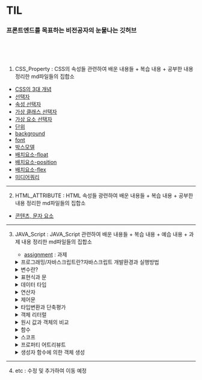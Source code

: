# TIL

### 프론트엔드를 목표하는 비전공자의 눈물나는 깃허브

<br>

<br>

<br>



1. CSS_Property : CSS의 속성들 관련하여 배운 내용들 + 복습 내용 + 공부한 내용 정리한 md파일들의 집합소

- [CSS의 3대 개념](https://github.com/jjub0217/TIL/blob/master/CSS_Property/CSS의_3대_개념.md)
- [선택자](https://github.com/jjub0217/TIL/blob/master/CSS_Property/선택자.md)
- [속성 선택자](https://github.com/jjub0217/TIL/blob/master/CSS_Property/속성_선택자.md)
- [가상 클래스 선택자](https://github.com/jjub0217/TIL/blob/master/CSS_Property/가상_클래스_선택자.md)
- [가상 요소 선택자](https://github.com/jjub0217/TIL/blob/master/CSS_Property/가상_요소_선택자.md)
- [단위](https://github.com/jjub0217/TIL/blob/master/CSS_Property/단위.md)
- [background](https://github.com/jjub0217/TIL/blob/master/CSS_Property/background.md)
- [font](https://github.com/jjub0217/TIL/blob/master/CSS_Property/font.md)
- [박스모델](https://github.com/jjub0217/TIL/blob/master/CSS_Property/박스모델.md)
- [배치요소-float](https://github.com/jjub0217/TIL/blob/master/CSS_Property/배치요소-float.md)
- [배치요소-position](https://github.com/jjub0217/TIL/blob/master/CSS_Property/배치요소-position.md)
- [배치요소-flex](https://github.com/jjub0217/TIL/blob/master/CSS_Property/배치요소-flex.md)
- [미디어쿼리](https://github.com/jjub0217/TIL/blob/master/CSS_Property/미디어쿼리.md)

---

2. HTML_ATTRIBUTE : HTML 속성들 광련하여 배운 내용들 + 복습 내용 + 공부한 내용 정리한 md파일들의 집합소

-  [콘텐츠, 문자 요소](https://github.com/jjub0217/TIL/blob/master/HTML_ATTRIBUTE/HTML요소(contents_and_text).md)

---

3. JAVA_Script : JAVA_Script 관련하여 배운 내용들 + 복습 내용 + 예습 내용 + 과제  내용 정리한 md파일들의 집합소

   - [assignment](https://github.com/jjub0217/TIL/tree/master/JAVA_Script/assignment) : 과제

   <!DOCTYPE html>
   <html lang="en">
   <body>
       <div class="class1">
         <details class="class1-1">
               <summary>프로그래밍/자바스크립트란?자바스크립트 개발환경과 실행방법</summary>
               <li><a href="https://github.com/jjub0217/TIL/blob/master/JAVA_Script/자바스크립트_강의_1(복습).md">
                       프런트엔드 개발자란
                   </a></li>
               <li><a href="https://github.com/jjub0217/TIL/blob/master/JAVA_Script/자바스크립트_강의_1(복습).md">
                       Computational Thinking</a></li>
               <li><a href="https://github.com/jjub0217/TIL/blob/master/JAVA_Script/자바스크립트_강의_1(복습).md">
                       JAVA script의 소개 
                   </a></li>
           </details>
       </div>
       <div class="class2-1">
           <details class="class2-1-1">
               <summary>변수란?</summary>
               <li><a href="https://github.com/jjub0217/TIL/blob/master/JAVA_Script/자바스크립트_강의_2-1(예%2C복습).md">
                       식별자/식별자 네이밍 규칙
                   </a></li>
               <details class="class2-1-2">
                   <summary>변수 선언</summary>
                    <li><a href="https://github.com/jjub0217/TIL/blob/master/JAVA_Script/자바스크립트_강의_2-1(예%2C복습).md">
                           변수 문법</a></li>
                   <li><a href="https://github.com/jjub0217/TIL/blob/master/JAVA_Script/자바스크립트_강의_2-1(예%2C복습).md">
                           Reference Error</a></li>
                    <li><a href="https://github.com/jjub0217/TIL/blob/master/JAVA_Script/자바스크립트_강의_2-1(예%2C복습).md">
                           변수 호이스팅</a></li>
                    <li><a href="https://github.com/jjub0217/TIL/blob/master/JAVA_Script/자바스크립트_강의_2-1(예%2C복습).md">
                           값의 할당</a></li>
                    <li><a href="https://github.com/jjub0217/TIL/blob/master/JAVA_Script/자바스크립트_강의_2-1(예%2C복습).md">
                           값의 재할당</a></li>
                   <li><a href="https://github.com/jjub0217/TIL/blob/master/JAVA_Script/자바스크립트_강의_2-1(예%2C복습).md">
                           값의 교환</a></li>
               </details>
           </details>
       </div>
       <div class="class2-2">
           <details class="class2-2-1">
               <summary>표현식과 문</summary>
                <li><a href="https://github.com/jjub0217/TIL/blob/master/JAVA_Script/자바스크립트_강의_2-2(예%2C복습).md">
                       값이란?
                   </a></li>
               <li><a href="https://github.com/jjub0217/TIL/blob/master/JAVA_Script/자바스크립트_강의_2-2(예%2C복습).md">
                       리터럴이란?(원시타입/객체타입 이란?)</a></li>
                 <li><a href="https://github.com/jjub0217/TIL/blob/master/JAVA_Script/자바스크립트_강의_2-2(예%2C복습).md">
                   표현식
               </a></li>
           <li><a href="https://github.com/jjub0217/TIL/blob/master/JAVA_Script/자바스크립트_강의_2-2(예%2C복습).md">
                   문
               </a></li>
       </details>
   </div>
   <div class="class3-1">
       <details class="class3-1-1">
           <summary>데이터 타입</summary>
           <li><a href="https://github.com/jjub0217/TIL/blob/master/JAVA_Script/자바스크립트_강의_3-1(예%2C복습).md">
                   동적 타입 언어와 정적 타입 언어
               </a></li>
       </details>
   </div>
   <div class="class3-2">
       <details class="class3-2-1">
           <summary>연산자</summary>
           <li><a href="https://github.com/jjub0217/TIL/blob/master/JAVA_Script/자바스크립트_강의_3-2(예%2C복습).md">
                   산술 연산자(이항/단항)
               </a></li>
           <li><a href="https://github.com/jjub0217/TIL/blob/master/JAVA_Script/자바스크립트_강의_3-2(예%2C복습).md">
                   문자열 연결 연산자
               </a></li>
           <li><a href="https://github.com/jjub0217/TIL/blob/master/JAVA_Script/자바스크립트_강의_3-2(예%2C복습).md">
                   할당 연산자
               </a></li>
           <details class="class3-2-2">
               <summary>비교 연산자</summary>
               <li><a href="https://github.com/jjub0217/TIL/blob/master/JAVA_Script/자바스크립트_강의_3-2(예%2C복습).md">
                       동등 / 일치 비교 연산자
                   </a></li>
               <li><a href="https://github.com/jjub0217/TIL/blob/master/JAVA_Script/자바스크립트_강의_3-2(예%2C복습).md">
                       대소관계 비교 연산자
                   </a></li>
           </details>
           <li><a href="https://github.com/jjub0217/TIL/blob/master/JAVA_Script/자바스크립트_강의_3-2(예%2C복습).md">삼항 조건 연산자
               </a></li>
               <li><a href="https://github.com/jjub0217/TIL/blob/master/JAVA_Script/자바스크립트_강의_3-2(예%2C복습).md">논리 연산자
           </a></li>
           <li><a href="https://github.com/jjub0217/TIL/blob/master/JAVA_Script/자바스크립트_강의_3-2(예%2C복습).md">단축 평가
       </a></li>
       </details>
       </div>
       <div class="class4-1">
       <details class="class4-1-1">
           <summary>제어문</summary>
           <li><a href="https://github.com/jjub0217/TIL/blob/master/JAVA_Script/자바스크립트_강의_4-1(예%2C복습).md">
                   블록문
               </a></li>
           <details class="class4-1-2">
               <summary>조건문</summary>
               <li><a href="https://github.com/jjub0217/TIL/blob/master/JAVA_Script/자바스크립트_강의_4-1(예%2C복습).md">
                       if문
                   </a></li>
               <li><a href="https://github.com/jjub0217/TIL/blob/master/JAVA_Script/자바스크립트_강의_4-1(예%2C복습).md">
                       if else문
                   </a></li>
               <li><a href="https://github.com/jjub0217/TIL/blob/master/JAVA_Script/자바스크립트_강의_4-1(예%2C복습).md">
                       else if문
                   </a></li>
               <li><a href="https://github.com/jjub0217/TIL/blob/master/JAVA_Script/자바스크립트_강의_4-1(예%2C복습).md">
                       switch문
                   </a></li>
           </details>
           <details class="class4-1-3">
               <summary>반복문</summary>
               <li><a href="https://github.com/jjub0217/TIL/blob/master/JAVA_Script/자바스크립트_강의_4-1(예%2C복습).md">
                       for문
                   </a></li>
               <li><a href="https://github.com/jjub0217/TIL/blob/master/JAVA_Script/자바스크립트_강의_4-1(예%2C복습).md">
                       while문
                   </a></li>
               <li><a href="https://github.com/jjub0217/TIL/blob/master/JAVA_Script/자바스크립트_강의_4-1(예%2C복습).md">
                       do...while문
                   </a></li>
               <li><a href="https://github.com/jjub0217/TIL/blob/master/JAVA_Script/자바스크립트_강의_4-1(예%2C복습).md">
                       break문
                   </a></li>
               <li><a href="https://github.com/jjub0217/TIL/blob/master/JAVA_Script/자바스크립트_강의_4-1(예%2C복습).md">
                       continue문
                   </a></li>
           </details>
       </details>
   </div>
       <div class="class4-2">
       <details class="class4-2-1">
           <summary>타입변환과 단축평가</summary>
           <li><a href="https://github.com/jjub0217/TIL/blob/master/JAVA_Script/자바스크립트_강의_4-2(예%2C복습).md">
                   타입변환이란?
               </a></li>
           <details class="class4-2-2">
               <summary>암묵적 타입 변환(문자열/숫자/불리언)</summary>
               <li><a href="https://github.com/jjub0217/TIL/blob/master/JAVA_Script/자바스크립트_강의_4-2(예%2C복습).md">
                       문자열 타입으로 변환
                   </a></li>
               <li><a href="https://github.com/jjub0217/TIL/blob/master/JAVA_Script/자바스크립트_강의_4-2(예%2C복습).md">
                       숫자 타입으로 변환
                   </a></li>
                       <li><a href="https://github.com/jjub0217/TIL/blob/master/JAVA_Script/자바스크립트_강의_4-2(예%2C복습).md">
                   불리언 타입으로 변환
               </a></li>
       </details>
       <details class="class4-2-3">
           <summary>명시적 타입 변환(문자열/숫자/불리언)</summary>
           <li><a href="https://github.com/jjub0217/TIL/blob/master/JAVA_Script/자바스크립트_강의_4-2(예%2C복습).md">
                   문자열 타입으로 변환
               </a></li>
              <li><a href="https://github.com/jjub0217/TIL/blob/master/JAVA_Script/자바스크립트_강의_4-2(예%2C복습).md">
               숫자 타입으로 변환
           </a></li>
       <li><a href="https://github.com/jjub0217/TIL/blob/master/JAVA_Script/자바스크립트_강의_4-2(예%2C복습).md">
               불리언 타입으로 변환
           </a></li>
   </details>
   <li><a href="https://github.com/jjub0217/TIL/blob/master/JAVA_Script/자바스크립트_강의_4-2(예%2C복습).md">
           단축 평가
       </a></li>
           </details>
       </div>
       <div class="class5-1">
       <details class="class5-1-1">
           <summary>객체 리터럴</summary>
           <details class="class5-1-1-1">
               <summary>프로퍼티</summary>
               <li><a href="https://github.com/jjub0217/TIL/blob/master/JAVA_Script/자바스크립트_강의_5-1(예%2C복습).md">
                       프로퍼티 키
                   </a></li>
               <li><a href="https://github.com/jjub0217/TIL/blob/master/JAVA_Script/자바스크립트_강의_5-1(예%2C복습).md">
                       프로퍼티 값
                   </a></li>
           </details>
           <details class="class5-1-2">
               <summary>메소드</summary>
               <li><a href="https://github.com/jjub0217/TIL/blob/master/JAVA_Script/자바스크립트_강의_5-1(예%2C복습).md">
                       프로퍼티 접근
                   </a></li>
               <li><a href="https://github.com/jjub0217/TIL/blob/master/JAVA_Script/자바스크립트_강의_5-1(예%2C복습).md">
                   프로퍼티 값 갱신
               </a></li>
                <li><a href="https://github.com/jjub0217/TIL/blob/master/JAVA_Script/자바스크립트_강의_5-1(예%2C복습).md">
               프로퍼티 동적 생성
           </a></li>
               <li><a href="https://github.com/jjub0217/TIL/blob/master/JAVA_Script/자바스크립트_강의_5-1(예%2C복습).md">
           프로퍼티 삭제
       </a></li>
               <li><a href="https://github.com/jjub0217/TIL/blob/master/JAVA_Script/자바스크립트_강의_5-1(예%2C복습).md">
           프로퍼티 축약 표현
       </a></li>
               <li><a href="https://github.com/jjub0217/TIL/blob/master/JAVA_Script/자바스크립트_강의_5-1(예%2C복습).md">
           프로퍼티 키 동적 생성
       </a></li>
              <li><a href="https://github.com/jjub0217/TIL/blob/master/JAVA_Script/자바스크립트_강의_5-1(예%2C복습).md">
           메소드 축약 표현
       </a></li>
           </details>
           </details>
       </div>
       <div class="class5-2">
       <details class="class5-2-1">
           <summary>원시 값과 객체의 비교</summary>
           <details class="class5-2-1-1">
               <summary>원시값</summary>
               <li><a href="https://github.com/jjub0217/TIL/blob/master/JAVA_Script/자바스크립트_강의_5-2(예%2C복습).md">
                       값에 의한 전달
                   </a></li>
           </details>
           <details class="class5-2-1-2">
               <summary>객체</summary>
               <li><a href="https://github.com/jjub0217/TIL/blob/master/JAVA_Script/자바스크립트_강의_5-2(예%2C복습).md">
                       참조에 의한 전달
                   </a></li>
           </details>
       </details>
   </div>
       <div class="class6">
       <details class="class6">
           <summary>함수</summary>
           <details class="class6-1-1">
               <summary>함수 정의</summary>
               <li><a href="https://github.com/jjub0217/TIL/blob/master/JAVA_Script/자바스크립트_강의_6-1(예%2C복습).md">
                       함수 이름
                   </a></li>
               <li><a href="https://github.com/jjub0217/TIL/blob/master/JAVA_Script/자바스크립트_강의_6-1(예%2C복습).md">
                       매개 변수
                   </a></li>
               <li><a href="https://github.com/jjub0217/TIL/blob/master/JAVA_Script/자바스크립트_강의_6-1(예%2C복습).md">
                       반환값
                   </a></li>
               <li><a href="https://github.com/jjub0217/TIL/blob/master/JAVA_Script/자바스크립트_강의_6-1(예%2C복습).md">
                       식별자
                   </a></li>
               <li><a href="https://github.com/jjub0217/TIL/blob/master/JAVA_Script/자바스크립트_강의_6-1(예%2C복습).md">
                       함수를 정의하는 방법
                   </a></li>
           </details>
           <details class="class6-1-2">
               <summary>함수 호출</summary>
               <li><a href="https://github.com/jjub0217/TIL/blob/master/JAVA_Script/자바스크립트_강의_6-1(예%2C복습).md">
                       인수
                   </a></li>
           </details>
           <details class="class6-2">
               <summary>함수 리터럴</summary>
               <details class="class6-2-1">
                   <summary>기명 함수 리터럴</summary>
                   <li><a href="https://github.com/jjub0217/TIL/blob/master/JAVA_Script/자바스크립트_강의_6-1(예%2C복습).md">
                           함수 선언문
                       </a></li>
               </details>
               <details class="class6-2-2">
                   <summary>기명 함수 리터럴 & 익명 함수 리터럴</summary>
                   <li><a href="https://github.com/jjub0217/TIL/blob/master/JAVA_Script/자바스크립트_강의_6-1(예%2C복습).md">
                           함수 표현식
                       </a></li>
               </details>
           </details>
           <details class="class6-3">
               <summary>함수 호출</summary>
               <details class="class6-3-1">
                   <summary>인수가 부족하거나 초과한 경우</summary>
                   <li><a href="https://github.com/jjub0217/TIL/blob/master/JAVA_Script/자바스크립트_강의_6-1(예%2C복습).md">
                           인수가 부족한 경우
                       </a></li>
                   <li><a href="https://github.com/jjub0217/TIL/blob/master/JAVA_Script/자바스크립트_강의_6-1(예%2C복습).md">
                           인수가 초과되는 경우
                       </a></li>
               </details>
               <li><a href="https://github.com/jjub0217/TIL/blob/master/JAVA_Script/자바스크립트_강의_6-1(예%2C복습).md">
                       인수에 잘못된 타입이 들어온 경우
                   </a></li>
           </details>
           <li><a href="https://github.com/jjub0217/TIL/blob/master/JAVA_Script/자바스크립트_강의_6-1(예%2C복습).md">
                   반환문
               </a></li>
           <li><a href="https://github.com/jjub0217/TIL/blob/master/JAVA_Script/자바스크립트_강의_6-1(예%2C복습).md">
                   참조에 의한 전달과 외부 상태의 변경
               </a></li>
           <details class="class6-7">
               <summary>다양한 함수의 형태</summary>
               <li><a href="https://github.com/jjub0217/TIL/blob/master/JAVA_Script/자바스크립트_강의_6-1(예%2C복습).md">
                       즉시 실행 함수
                   </a></li>
               <li><a href="https://github.com/jjub0217/TIL/blob/master/JAVA_Script/자바스크립트_강의_6-1(예%2C복습).md">
                       재귀 함수
                   </a></li>
               <li><a href="https://github.com/jjub0217/TIL/blob/master/JAVA_Script/자바스크립트_강의_6-1(예%2C복습).md">
                       중첩 함수
                   </a></li>
               <li><a href="https://github.com/jjub0217/TIL/blob/master/JAVA_Script/자바스크립트_강의_6-1(예%2C복습).md">
                       콜백 함수
                   </a></li>
           </details>
           <details class="class7">
               <summary>순수 함수와 비순수 함수</summary>
               <li><a href="https://github.com/jjub0217/TIL/blob/master/JAVA_Script/자바스크립트_강의_6-2(예%2C복습).md">
                       순수 함수
                   </a></li>
               <li><a href="https://github.com/jjub0217/TIL/blob/master/JAVA_Script/자바스크립트_강의_6-2(예%2C복습).md">
                       비순수 함수
                   </a></li>
           </details>
       </details>
   </div>
       <div class="class7">
       <details class="class7-1">
           <summary>스코프</summary>
           <li><a href="https://github.com/jjub0217/TIL/blob/master/JAVA_Script/자바스크립트_강의_7(예%2C복습).md">
                   전역 스코프
               </a></li>
           <li><a href="https://github.com/jjub0217/TIL/blob/master/JAVA_Script/자바스크립트_강의_7(예%2C복습).md">
                   지역 스코프
               </a></li>
           <li><a href="https://github.com/jjub0217/TIL/blob/master/JAVA_Script/자바스크립트_강의_7(예%2C복습).md">
                   (전역&지역) 스코프 정리
               </a></li>
           <li><a href="https://github.com/jjub0217/TIL/blob/master/JAVA_Script/자바스크립트_강의_7(예%2C복습).md">
                   전역 변수의 문제점
               </a></li>
           <details class="class7-2">
               <summary>let, const와 블록 레벨 스코프</summary>
               <li><a href="https://github.com/jjub0217/TIL/blob/master/JAVA_Script/자바스크립트_강의_7(예%2C복습).md">
                       var 키워드의 문제점
                   </a></li>
               <li><a href="https://github.com/jjub0217/TIL/blob/master/JAVA_Script/자바스크립트_강의_7(예%2C복습).md">
                       let 키워드
                   </a></li>
               <li><a href="https://github.com/jjub0217/TIL/blob/master/JAVA_Script/자바스크립트_강의_7(예%2C복습).md">
                       전역 객체와 let
                   </a></li>
               <details class="class7-3">
                   <summary>const 키워드</summary>
                   <li><a href="https://github.com/jjub0217/TIL/blob/master/JAVA_Script/자바스크립트_강의_7(예%2C복습).md">
                           let 키워드와 const 키워드의 차이점
                       </a></li>
                   <li><a href="https://github.com/jjub0217/TIL/blob/master/JAVA_Script/자바스크립트_강의_7(예%2C복습).md">
                           var 키워드, let 키워드, const 키워드의 추천 사용법
                       </a></li>
               </details>
           </details>
       </details>
   </div>
       <div class="class8">
       <details class="class8-1">
           <summary>프로퍼티 어트리뷰트</summary>
           <details class="class8-1-1">
               <summary>데이터 프로퍼티와 접근자 프로퍼티</summary>
               <li><a href="https://github.com/jjub0217/TIL/blob/master/JAVA_Script/자바스크립트_강의_8-1(예%2C복습).md">
                       데이터 프로퍼티
                   </a></li>
               <li><a href="https://github.com/jjub0217/TIL/blob/master/JAVA_Script/자바스크립트_강의_8-1(예%2C복습).md">
                       접근자 프로퍼티
                   </a></li>
           </details>
           <details class="class8-2">
               <summary>프로퍼티 정의</summary>
               <li><a href="https://github.com/jjub0217/TIL/blob/master/JAVA_Script/자바스크립트_강의_8-1(예%2C복습).md">
                       데이터 프로퍼티 정의
                   </a></li>
               <li><a href="https://github.com/jjub0217/TIL/blob/master/JAVA_Script/자바스크립트_강의_8-1(예%2C복습).md">
                       접근자 프로퍼티 정의
                   </a></li>
               <li><a href="https://github.com/jjub0217/TIL/blob/master/JAVA_Script/자바스크립트_강의_8-1(예%2C복습).md">
                       객체 변경 방지
                   </a></li>
           </details>
       </details>
   </div>
       <div class="class8-3">
       <details class="class8-3-1">
           <summary>생성자 함수에 의한 객체 생성</summary>
           <li><a href="https://github.com/jjub0217/TIL/blob/master/JAVA_Script/자바스크립트_강의_8-2(예%2C복습).md">
                   Object 생성자 함수
               </a></li>
           <details class="class8-3-2">
               <summary>생성자 함수</summary>
               <li><a href="https://github.com/jjub0217/TIL/blob/master/JAVA_Script/자바스크립트_강의_8-2(예%2C복습).md">
                       객체 리터럴에 의한 객체 생성 방식의 문제점
                   </a></li>
               <li><a href="https://github.com/jjub0217/TIL/blob/master/JAVA_Script/자바스크립트_강의_8-2(예%2C복습).md">
                       생성자 함수에 의한 객체 생성 방식의 장점
                   </a></li>
               <li><a href="https://github.com/jjub0217/TIL/blob/master/JAVA_Script/자바스크립트_강의_8-2(예%2C복습).md">
                       생성자 함수의 인스턴스 생성 과정
                   </a></li>
               <li><a href="https://github.com/jjub0217/TIL/blob/master/JAVA_Script/자바스크립트_강의_8-2(예%2C복습).md">
                       내부 메소드 [[Call]]과 [[Construct]]
                   </a></li>
               <li><a href="https://github.com/jjub0217/TIL/blob/master/JAVA_Script/자바스크립트_강의_8-2(예%2C복습).md">
                       Construct와 non-construct
                   </a></li>
              <li><a href="https://github.com/jjub0217/TIL/blob/master/JAVA_Script/자바스크립트_강의_8-2(예%2C복습).md">
                       new 연산자
                   </a></li>
               <li><a href="https://github.com/jjub0217/TIL/blob/master/JAVA_Script/자바스크립트_강의_8-2(예%2C복습).md">
                       new.target
                   </a></li>
           </details>
       </details>
   </div>

   

   



---

4. etc : 수정 및 추가하여 이동 예정
